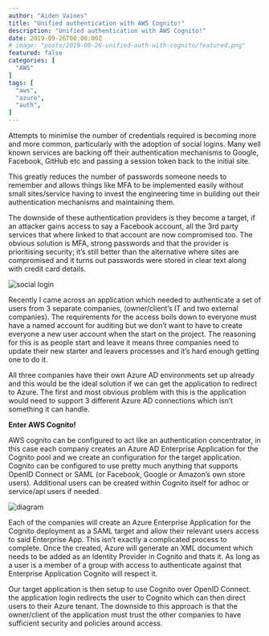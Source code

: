 ```yaml
---
author: "Aiden Vaines"
title: "Unified authentication with AWS Cognito!"
description: "Unified authentication with AWS Cognito!"
date: 2019-09-26T00:00:00Z
# image: "posts/2019-09-26-unified-auth-with-cognito/featured.png"
featured: false
categories: [
  "AWS"
]
tags: [
  "aws",
  "azure",
  "auth",
]
---
```


Attempts to minimise the number of credentials required is becoming more and more common, particularly with the adoption of social logins. Many well known services are backing off their authentication mechanisms to Google, Facebook, GitHub etc and passing a session token back to the initial site.

This greatly reduces the number of passwords someone needs to remember and allows things like MFA to be implemented easily without small sites/service having to invest the engineering time in building out their authentication mechanisms and maintaining them.

The downside of these authentication providers is they become a target, if an attacker gains access to say a Facebook account, all the 3rd party services that where linked to that account are now compromised too. The obvious solution is MFA, strong passwords and that the provider is prioritising security; it’s still better than the alternative where sites are compromised and it turns out passwords were stored in clear text along with credit card details.


 ![social login](/posts/2019-09-26-unified-auth-with-cognito/blg_cognito_social.png)

Recently I came across an application which needed to authenticate a set of users from 3 separate companies, (owner/client’s IT and two external companies). The requirements for the access boils down to everyone must have a named account for auditing but we don’t want to have to create everyone a new user account when the start on the project. The reasoning for this is as people start and leave it means three companies need to update their new starter and leavers processes and it’s hard enough getting one to do it.

All three companies have their own Azure AD environments set up already and this would be the ideal solution if we can get the application to redirect to Azure. The first and most obvious problem with this is the application would need to support 3 different Azure AD connections which isn’t something it can handle.

**Enter AWS Cognito!**

AWS cognito can be configured to act like an authentication concentrator, in this case each company creates an Azure AD Enterprise Application for the Cognito pool and we create an configuration for the target application. Cognito can be configured to use pretty much anything that supports OpenID Connect or SAML (or Facebook, Google or Amazon’s own store users). Additional users can be created within Cognito itself for adhoc or service/api users if needed.

 ![diagram](/posts/2019-09-26-unified-auth-with-cognito/blg_cognito_diagram.png)

Each of the companies will create an Azure Enterprise Application for the Cognito deployment as a SAML target and allow their relevant users access to said Enterprise App. This isn’t exactly a complicated process to complete.
Once the created, Azure will generate an XML document which needs to be added as an Identity Provider in Cognito and thats it. As long as a user is a member of a group with access to authenticate against that Enterprise Application Cognito will respect it.

Our target application is then setup to use Cognito over OpenID Connect. the application login redirects the user to Cognito which can then direct users to their Azure tenant. The downside to this approach is that the owner/client of the application must trust the other companies to have sufficient security and policies around access.
